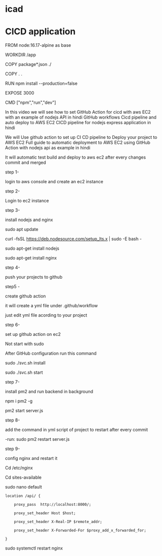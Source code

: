 # icad
# CICD application

   FROM node:16.17-alpine as base  

   WORKDIR /app

   COPY package*.json ./

   COPY . .


   RUN npm install --production=false



   EXPOSE 3000

   CMD ["npm","run","dev"]







In this video we will see how to set GitHub Action for cicd with aws EC2 with an example of nodejs API in hindi
GitHub workflows
Cicd pipeline and auto deploy to AWS EC2
CICD pipeline for nodejs express application in hindi 

We will Use github action to set up CI CD pipeline to Deploy your project  to AWS EC2
Full guide to automatic deployment to AWS EC2 using GitHub Action with nodejs api as example in hindi



It will automatic test build and deploy to aws ec2 after every changes commit and merged

step 1- 

login to aws console and create an ec2 instance

step 2- 

Login to ec2 instance

step 3-

install nodejs and nginx

sudo apt update

curl -fsSL https://deb.nodesource.com/setup_lts.x | sudo -E bash -

sudo apt-get install nodejs

sudo apt-get install nginx

step 4-

push your projects to github 

step5 -

 create github action 

 it will create a yml file under .github/workflow

 just edit yml file acording to your project

step 6-

set up github action on ec2

Not start with sudo 

After GitHub configuration run this command

sudo ./svc.sh install

sudo ./svc.sh start

step 7-

install pm2 and run backend in background

npm i pm2 -g 

pm2 start server.js 

step 8-

add  the command in yml script of project to restart after every commit 

-run: sudo pm2 restart server.js

step 9- 

config nginx and restart it 

Cd /etc/nginx

Cd sites-available

sudo nano default


    location /api/ {

        proxy_pass  http://localhost:8000/;

        proxy_set_header Host $host;

        proxy_set_header X-Real-IP $remote_addr;

        proxy_set_header X-Forwarded-For $proxy_add_x_forwarded_for;

    }

sudo systemctl restart nginx
